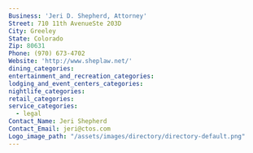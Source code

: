 ```yaml
---
Business: 'Jeri D. Shepherd, Attorney'
Street: 710 11th AvenueSte 203D
City: Greeley
State: Colorado
Zip: 80631
Phone: (970) 673-4702
Website: 'http://www.sheplaw.net/'
dining_categories:
entertainment_and_recreation_categories:
lodging_and_event_centers_categories:
nightlife_categories:
retail_categories:
service_categories:
  - legal
Contact_Name: Jeri Shepherd
Contact_Email: jeri@ctos.com
Logo_image_path: "/assets/images/directory/directory-default.png"
---
```



